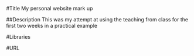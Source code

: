 #Title
My personal website mark up

##Description
This was my attempt at using the teaching from class for the first two weeks in a practical example

#Libraries

#URL
